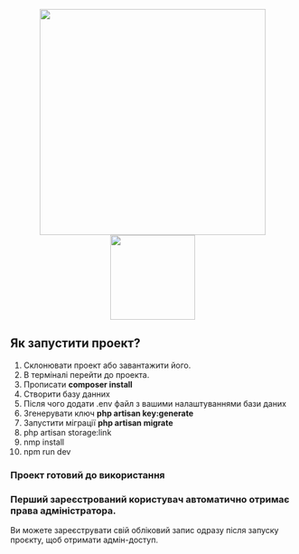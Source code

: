 <p align="center"><a href="https://laravel.com" target="_blank"><img src="https://raw.githubusercontent.com/laravel/art/master/logo-lockup/5%20SVG/2%20CMYK/1%20Full%20Color/laravel-logolockup-cmyk-red.svg" width="400"></a><img src="https://vuejs.org/images/logo.png" width="150"></p>

## Як запустити проект? 

1) Склонювати проект або завантажити його.
2) В терміналі перейти до проекта.
3) Прописати <b>composer install</b>
4) Створити базу данних
5) Після чого додати .env файл з вашими налаштуваннями бази даних
6) Згенерувати ключ <b>php artisan key:generate</b>
7) Запустити міграції <b>php artisan migrate</b>
8) php artisan storage:link
9) nmp install
10) npm run dev

### Проект готовий до використання

### Перший зареєстрований користувач автоматично отримає права адміністратора.
Ви можете зареєструвати свій обліковий запис одразу після запуску проєкту, щоб отримати адмін-доступ.
